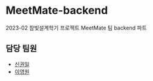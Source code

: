 # MeetMate-backend
2023-02 참빛설계학기 프로젝트 MeetMate 팀 backend 파트

## 담당 팀원
- [신권일](https://github.com/shin5774)
- [이영원](https://github.com/dlduddnjs198)